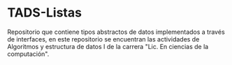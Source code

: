 # TADS-Listas
Repositorio que contiene tipos abstractos de datos implementados a través de interfaces, en este repositorio se encuentran las actividades de Algoritmos y estructura de datos I de la carrera "Lic. En ciencias de la computación".
